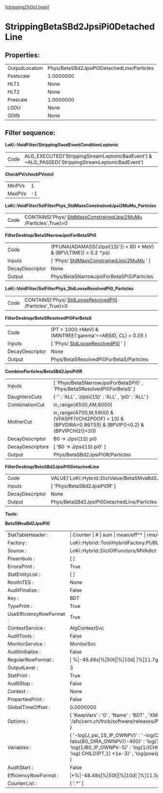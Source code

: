 [[stripping21r0p1 lines]](./stripping21r0p1-leptonic)

# StrippingBetaSBd2JpsiPi0DetachedLine

## Properties:

|                |                                            |
|----------------|--------------------------------------------|
| OutputLocation | Phys/BetaSBd2JpsiPi0DetachedLine/Particles |
| Postscale      | 1.0000000                                  |
| HLT1           | None                                       |
| HLT2           | None                                       |
| Prescale       | 1.0000000                                  |
| L0DU           | None                                       |
| ODIN           | None                                       |

## Filter sequence:

**LoKi::VoidFilter/StrippingGoodEventConditionLeptonic**

|      |                                                                                                   |
|------|---------------------------------------------------------------------------------------------------|
| Code | ALG_EXECUTED('StrippingStreamLeptonicBadEvent') & \~ALG_PASSED('StrippingStreamLeptonicBadEvent') |

**CheckPV/checkPVmin1**

|        |     |
|--------|-----|
| MinPVs | 1   |
| MaxPVs | -1  |

**LoKi::VoidFilter/SelFilterPhys_StdMassConstrainedJpsi2MuMu_Particles**

|      |                                                                                                                   |
|------|-------------------------------------------------------------------------------------------------------------------|
| Code | CONTAINS('Phys/ [StdMassConstrainedJpsi2MuMu](./stripping21r0p1-stdmassconstrainedjpsi2mumu) /Particles',True)\>0 |

**FilterDesktop/BetaSNarrowJpsiForBetaSPi0**

|                 |                                                                                             |
|-----------------|---------------------------------------------------------------------------------------------|
| Code            | (PFUNA(ADAMASS('J/psi(1S)')) \< 80 \* MeV) & (BPVLTIME() \> 0.2 \*ps)                       |
| Inputs          | [ 'Phys/ [StdMassConstrainedJpsi2MuMu](./stripping21r0p1-stdmassconstrainedjpsi2mumu) ' ] |
| DecayDescriptor | None                                                                                        |
| Output          | Phys/BetaSNarrowJpsiForBetaSPi0/Particles                                                   |

**LoKi::VoidFilter/SelFilterPhys_StdLooseResolvedPi0_Particles**

|      |                                                                                                   |
|------|---------------------------------------------------------------------------------------------------|
| Code | CONTAINS('Phys/ [StdLooseResolvedPi0](./stripping21r0p1-stdlooseresolvedpi0) /Particles',True)\>0 |

**FilterDesktop/BetaSResolvedPi0ForBetaS**

|                 |                                                                             |
|-----------------|-----------------------------------------------------------------------------|
| Code            | (PT \> 1000.\*MeV) & (MINTREE('gamma'==ABSID, CL) \> 0.05 )                 |
| Inputs          | [ 'Phys/ [StdLooseResolvedPi0](./stripping21r0p1-stdlooseresolvedpi0) ' ] |
| DecayDescriptor | None                                                                        |
| Output          | Phys/BetaSResolvedPi0ForBetaS/Particles                                     |

**CombineParticles/BetaSBd2JpsiPi0R**

|                  |                                                                                                             |
|------------------|-------------------------------------------------------------------------------------------------------------|
| Inputs           | [ 'Phys/BetaSNarrowJpsiForBetaSPi0' , 'Phys/BetaSResolvedPi0ForBetaS' ]                                   |
| DaughtersCuts    | { '' : 'ALL' , 'J/psi(1S)' : 'ALL' , 'pi0' : 'ALL' }                                                        |
| CombinationCut   | in_range(4500,AM,6000)                                                                                      |
| MotherCut        | in_range(4700,M,5900) & (VFASPF(VCHI2PDOF) \< 10) & (BPVDIRA\>0.99755) & (BPVIP()\<0.2) & (BPVIPCHI2()\<20) |
| DecayDescriptor  | B0 -\> J/psi(1S) pi0                                                                                        |
| DecayDescriptors | [ 'B0 -\> J/psi(1S) pi0' ]                                                                                |
| Output           | Phys/BetaSBd2JpsiPi0R/Particles                                                                             |

**FilterDesktop/BetaSBd2JpsiPi0DetachedLine**

|                 |                                                           |
|-----------------|-----------------------------------------------------------|
| Code            | VALUE('LoKi::Hybrid::DictValue/BetaSMvaBd2JpsiPi0')\>-0.4 |
| Inputs          | [ 'Phys/BetaSBd2JpsiPi0R' ]                             |
| DecayDescriptor | None                                                      |
| Output          | Phys/BetaSBd2JpsiPi0DetachedLine/Particles                |

****Tools:****

**BetaSMvaBd2JpsiPi0**

|                          |                                                                                                                                                                                                                                                                                                                                                  |
|--------------------------|--------------------------------------------------------------------------------------------------------------------------------------------------------------------------------------------------------------------------------------------------------------------------------------------------------------------------------------------------|
| StatTableHeader :        | \| Counter \| \# \| sum \| mean/eff^\* \| rms/err^\* \| min \| max \|                                                                                                                                                                                                                                                                            |
| Factory :                | LoKi::Hybrid::Tool/HybridFactory:PUBLIC                                                                                                                                                                                                                                                                                                          |
| Source :                 | LoKi::Hybrid::DictOfFunctors/MVAdict                                                                                                                                                                                                                                                                                                             |
| Preambulo :              | [ ]                                                                                                                                                                                                                                                                                                                                            |
| ErrorsPrint :            | True                                                                                                                                                                                                                                                                                                                                             |
| StatEntityList :         | [ ]                                                                                                                                                                                                                                                                                                                                            |
| RootInTES :              | None                                                                                                                                                                                                                                                                                                                                             |
| AuditFinalize :          | False                                                                                                                                                                                                                                                                                                                                            |
| Key :                    | BDT                                                                                                                                                                                                                                                                                                                                              |
| TypePrint :              | True                                                                                                                                                                                                                                                                                                                                             |
| UseEfficiencyRowFormat : | True                                                                                                                                                                                                                                                                                                                                             |
| ContextService :         | AlgContextSvc                                                                                                                                                                                                                                                                                                                                    |
| AuditTools :             | False                                                                                                                                                                                                                                                                                                                                            |
| MonitorService :         | MonitorSvc                                                                                                                                                                                                                                                                                                                                       |
| AuditInitialize :        | False                                                                                                                                                                                                                                                                                                                                            |
| RegularRowFormat :       | \| %\|-48.48s\|%\|50t\|\|%\|10d\| \|%\|11.7g\| \|%\|#11.5g\| \|%\|#11.5g\| \|%\|#12.5g\| \|%\|#12.5g\| \|                                                                                                                                                                                                                                        |
| OutputLevel :            | 3                                                                                                                                                                                                                                                                                                                                                |
| StatPrint :              | True                                                                                                                                                                                                                                                                                                                                             |
| AuditStop :              | False                                                                                                                                                                                                                                                                                                                                            |
| Context :                | None                                                                                                                                                                                                                                                                                                                                             |
| PropertiesPrint :        | False                                                                                                                                                                                                                                                                                                                                            |
| GlobalTimeOffset :       | 0.0000000                                                                                                                                                                                                                                                                                                                                        |
| Options :                | { 'KeepVars' : '0' , 'Name' : 'BDT' , 'XMLFile' : '/afs/cern.ch/lhcb/software/releases/PARAM/TMVAWeights/v1r7/data/B2JpsiPi0_Fisher_v1r2.xml' }                                                                                                                                                                                                  |
| Variables :              | { '-log(J_psi_1S_IP_OWNPV)' : '-log(CHILD(MIPDV(PRIMARY),1))' , 'log(1/(1-fabs(B0_DIRA_OWNPV))-400)' : 'log(1/(1-abs( CHILD(BPVDIRA,0) ))-400)' , 'log(1/B0_IP_OWNPV-5)' : 'log(1/(CHILD(MIPDV(PRIMARY),0)) - 5)' , 'log(J_psi_1S_PT\*1e-3)' : 'log( CHILD(PT,1) \*1e-3)' , 'log(pow(pi0_PT\*1e-3,5)-1)' : 'log(pow( CHILD(PT,2) \*1e-3,5)-1)' } |
| AuditStart :             | False                                                                                                                                                                                                                                                                                                                                            |
| EfficiencyRowFormat :    | \|\*%\|-48.48s\|%\|50t\|\|%\|10d\| \|%\|11.5g\| \|(%\|#9.6g\| +- %\|-#9.6g\|)%%\| ------- \| ------- \|                                                                                                                                                                                                                                          |
| CounterList :            | [ '.\*' ]                                                                                                                                                                                                                                                                                                                                      |
